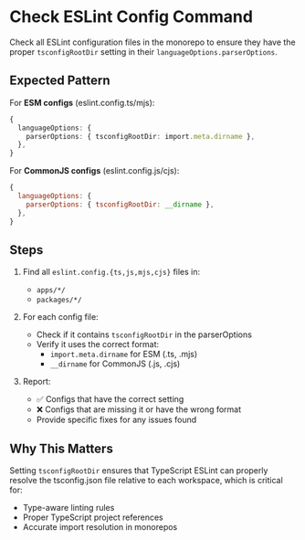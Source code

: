 # Check ESLint Config Command

Check all ESLint configuration files in the monorepo to ensure they have the proper `tsconfigRootDir` setting in their `languageOptions.parserOptions`.

## Expected Pattern

For **ESM configs** (eslint.config.ts/mjs):

```typescript
{
  languageOptions: {
    parserOptions: { tsconfigRootDir: import.meta.dirname },
  },
}
```

For **CommonJS configs** (eslint.config.js/cjs):

```javascript
{
  languageOptions: {
    parserOptions: { tsconfigRootDir: __dirname },
  },
}
```

## Steps

1. Find all `eslint.config.{ts,js,mjs,cjs}` files in:
   - `apps/*/`
   - `packages/*/`

2. For each config file:
   - Check if it contains `tsconfigRootDir` in the parserOptions
   - Verify it uses the correct format:
     - `import.meta.dirname` for ESM (.ts, .mjs)
     - `__dirname` for CommonJS (.js, .cjs)

3. Report:
   - ✅ Configs that have the correct setting
   - ❌ Configs that are missing it or have the wrong format
   - Provide specific fixes for any issues found

## Why This Matters

Setting `tsconfigRootDir` ensures that TypeScript ESLint can properly resolve the tsconfig.json file relative to each workspace, which is critical for:

- Type-aware linting rules
- Proper TypeScript project references
- Accurate import resolution in monorepos
